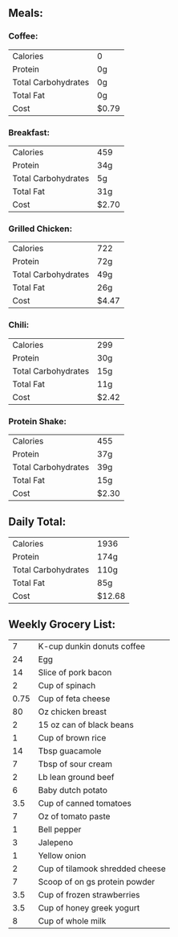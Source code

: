 ## Meals:
### Coffee:
|   |   |
|---|---|
| Calories | 0 | 
| Protein | 0g | 
| Total Carbohydrates | 0g | 
| Total Fat | 0g | 
| Cost | $0.79 | 

### Breakfast:
|   |   |
|---|---|
| Calories | 459 | 
| Protein | 34g | 
| Total Carbohydrates | 5g | 
| Total Fat | 31g | 
| Cost | $2.70 | 

### Grilled Chicken:
|   |   |
|---|---|
| Calories | 722 | 
| Protein | 72g | 
| Total Carbohydrates | 49g | 
| Total Fat | 26g | 
| Cost | $4.47 | 

### Chili:
|   |   |
|---|---|
| Calories | 299 | 
| Protein | 30g | 
| Total Carbohydrates | 15g | 
| Total Fat | 11g | 
| Cost | $2.42 | 

### Protein Shake:
|   |   |
|---|---|
| Calories | 455 | 
| Protein | 37g | 
| Total Carbohydrates | 39g | 
| Total Fat | 15g | 
| Cost | $2.30 | 

## Daily Total: 
|   |   |
|---|---|
| Calories | 1936 | 
| Protein | 174g | 
| Total Carbohydrates | 110g | 
| Total Fat | 85g | 
| Cost | $12.68 | 


## Weekly Grocery List:
|   |   |
|---|---|
| 7 | K-cup dunkin donuts coffee | 
| 24 | Egg | 
| 14 | Slice of pork bacon | 
| 2 | Cup of spinach | 
| 0.75 | Cup of feta cheese | 
| 80 | Oz chicken breast | 
| 2 | 15 oz can of black beans | 
| 1 | Cup of brown rice | 
| 14 | Tbsp guacamole | 
| 7 | Tbsp of sour cream | 
| 2 | Lb lean ground beef | 
| 6 | Baby dutch potato | 
| 3.5 | Cup of canned tomatoes | 
| 7 | Oz of tomato paste | 
| 1 | Bell pepper | 
| 3 | Jalepeno | 
| 1 | Yellow onion | 
| 2 | Cup of tilamook shredded cheese | 
| 7 | Scoop of on gs protein powder | 
| 3.5 | Cup of frozen strawberries | 
| 3.5 | Cup of honey greek yogurt | 
| 8 | Cup of whole milk | 
